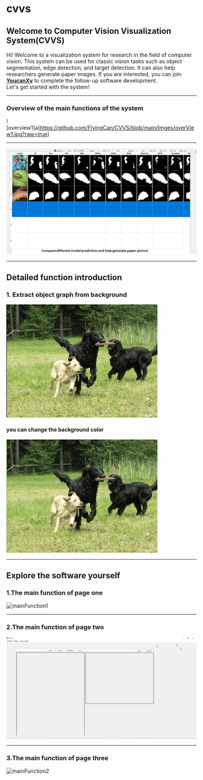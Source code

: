 # cvvs
## Welcome to Computer Vision Visualization System(CVVS) 

Hi! Welcome to a visualization system for research in the field of computer vision. This system can be used for classic vision tasks such as object segmentation, edge detection, and target detection. It can also help researchers generate paper images. If you are          interested, you can join     **[YoucanXv](https://github.com/FlyingCan "Dlut student")**     to complete the follow-up software development.   
Let's get started with the system!

***
### Overview of the main functions of the system
![overview1]a(https://github.com/FlyingCan/CVVS/blob/main/Imges/overView1.jpg?raw=true)
***
![overview2](https://github.com/FlyingCan/CVVS/blob/main/Imges/overView2.jpg?raw=true)

***
## Detailed function introduction
### 1. Extract object graph from background
![excavate1](https://github.com/FlyingCan/CVVS/blob/main/Imges/evacate2.gif?raw=true)
#### you can change the background color
![excavate2](https://github.com/FlyingCan/CVVS/blob/main/Imges/evacate1.gif?raw=true)
***
## Explore the software yourself
### 1.The main function of page one
![mainFunction1](https://github.com/FlyingCan/CVVS/blob/main/Imges/page1.gif?raw=true) 
***
### 2.The main function of page two
![mainFunction2](https://github.com/FlyingCan/CVVS/blob/main/Imges/page2.gif?raw=true)
***
### 3.The main function of page three
 ![mainFunction2](https://github.com/FlyingCan/CVVS/blob/main/Imges/page3.gif?raw=true)
